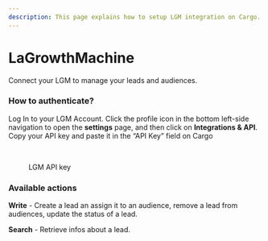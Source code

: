 ```yaml
---
description: This page explains how to setup LGM integration on Cargo.
---
```


# LaGrowthMachine

Connect your LGM to manage your leads and audiences.

### How to authenticate?

Log In to your LGM Account. Click the profile icon in the bottom left-side navigation to open the **settings** page, and then click on **Integrations & API**. Copy your API key and paste it in the “API Key” field on Cargo

<figure><img src="../../.gitbook/assets/Capture d’écran 2023-06-07 à 09.41.53.png" alt=""><figcaption><p>LGM API key</p></figcaption></figure>

### Available actions

**Write** - Create a lead an assign it to an audience, remove a lead from audiences, update the status of a lead.

**Search** - Retrieve infos about a lead.

